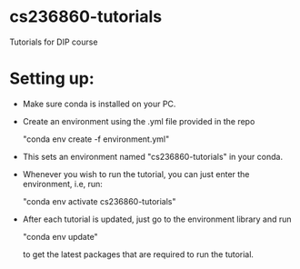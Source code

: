 # cs236860-tutorials
Tutorials for DIP course


# Setting up:
-  Make sure conda is installed on your PC.
-  Create an environment using the .yml file provided in the repo

    "conda env create -f environment.yml"

-  This sets an environment named "cs236860-tutorials" in your conda. 
-  Whenever you wish to run the tutorial, you can just enter the environment, i.e, run: 
   
   "conda env activate cs236860-tutorials"

-  After each tutorial is updated, just go to the environment library and run

    "conda env update"
   
   to get the latest packages that are required to run the tutorial.
